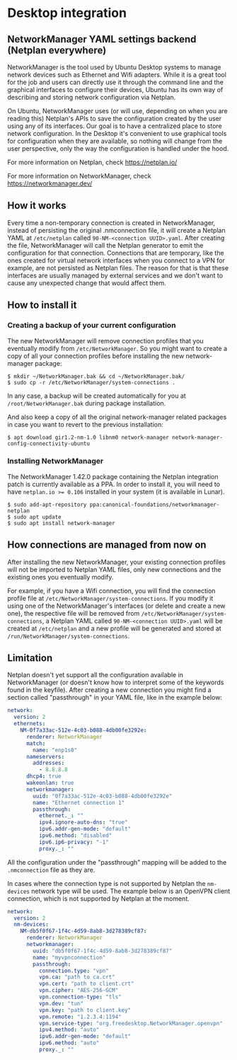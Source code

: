# Desktop integration

## NetworkManager YAML settings backend (Netplan everywhere)

NetworkManager is the tool used by Ubuntu Desktop systems to manage
network devices such as Ethernet and Wifi adapters. While it is a great
tool for the job and users can directly use it through the command line
and the graphical interfaces to configure their devices, Ubuntu has its
own way of describing and storing network configuration via Netplan.

On Ubuntu, NetworkManager uses (or will use, depending on when you are
reading this) Netplan's APIs to save the configuration created by the
user using any of its interfaces. Our goal is to have a centralized place
to store network configuration. In the Desktop it's convenient to use
graphical tools for configuration when they are available, so nothing will
change from the user perspective, only the way the configuration is
handled under the hood.

For more information on Netplan, check https://netplan.io/

For more information on NetworkManager, check https://networkmanager.dev/

## How it works

Every time a non-temporary connection is created in NetworkManager, instead
of persisting the original .nmconnection file, it will create a Netplan YAML
at `/etc/netplan` called `90-NM-<connection UUID>.yaml`. After creating the
file, NetworkManager will call the Netplan generator to emit the configuration
for that connection.	Connections that are temporary, like the ones created
for virtual network interfaces when you connect to a VPN for example, are not
persisted as Netplan files. The reason for that is that these interfaces are
usually managed by external services and we don't want to cause any unexpected
change that would affect them.

## How to install it

### Creating a backup of your current configuration

The new NetworkManager will remove connection profiles that you eventually
modify from `/etc/NetworkManager`. So you might want to create a copy of all
your connection profiles before installing the new network-manager package:

```
$ mkdir ~/NetworkManager.bak && cd ~/NetworkManager.bak/
$ sudo cp -r /etc/NetworkManager/system-connections .
```

In any case, a backup will be created automatically for you at
`/root/NetworkManager.bak` during package installation.

And also keep a copy of all the original network-manager related packages in
case you want to revert to the previous installation:

```
$ apt download gir1.2-nm-1.0 libnm0 network-manager network-manager-config-connectivity-ubuntu
```

### Installing NetworkManager

The NetworkManager 1.42.0 package containing the Netplan integration patch
is currently available as a PPA. In order to install it, you will need to
have `netplan.io >= 0.106` installed in your system (it is available in Lunar).

```
$ sudo add-apt-repository ppa:canonical-foundations/networkmanager-netplan
$ sudo apt update
$ sudo apt install network-manager
```

## How connections are managed from now on

After installing the new NetworkManager, your existing connection profiles
will not be imported to Netplan YAML files, only new connections and the
existing ones you eventually modify.

For example, if you have a Wifi connection, you will find the connection
profile file at `/etc/NetworkManager/system-connections`. If you modify it
using one of the NetworkManager's interfaces (or delete and create a new one),
the respective file will be removed from `/etc/NetworkManager/system-connections`,
a Netplan YAML called `90-NM-<connection UUID>.yaml` will be created at
`/etc/netplan` and a new profile will be generated and stored at
`/run/NetworkManager/system-connections`.

## Limitation

Netplan doesn't yet support all the configuration available in
NetworkManager (or doesn't know how to interpret some of the keywords
found in the keyfile). After creating a new connection you might find
a section called "passthrough" in your YAML file, like in the example below:

```yaml
network:
  version: 2
  ethernets:
    NM-0f7a33ac-512e-4c03-b088-4db00fe3292e:
      renderer: NetworkManager
      match:
        name: "enp1s0"
      nameservers:
        addresses:
          - 8.8.8.8
      dhcp4: true
      wakeonlan: true
      networkmanager:
        uuid: "0f7a33ac-512e-4c03-b088-4db00fe3292e"
        name: "Ethernet connection 1"
        passthrough:
          ethernet._: ""
          ipv4.ignore-auto-dns: "true"
          ipv6.addr-gen-mode: "default"
          ipv6.method: "disabled"
          ipv6.ip6-privacy: "-1"
          proxy._: ""
```

All the configuration under the "passthrough" mapping will be added to
the `.nmconnection` file as they are.

In cases where the connection type is not supported by Netplan the
`nm-devices` network type will be used. The example below is an OpenVPN
client connection, which is not supported by Netplan at the moment.

```yaml
network:
  version: 2
  nm-devices:
    NM-db5f0f67-1f4c-4d59-8ab8-3d278389cf87:
      renderer: NetworkManager
      networkmanager:
        uuid: "db5f0f67-1f4c-4d59-8ab8-3d278389cf87"
        name: "myvpnconnection"
        passthrough:
          connection.type: "vpn"
          vpn.ca: "path to ca.crt"
          vpn.cert: "path to client.crt"
          vpn.cipher: "AES-256-GCM"
          vpn.connection-type: "tls"
          vpn.dev: "tun"
          vpn.key: "path to client.key"
          vpn.remote: "1.2.3.4:1194"
          vpn.service-type: "org.freedesktop.NetworkManager.openvpn"
          ipv4.method: "auto"
          ipv6.addr-gen-mode: "default"
          ipv6.method: "auto"
          proxy._: ""
```
